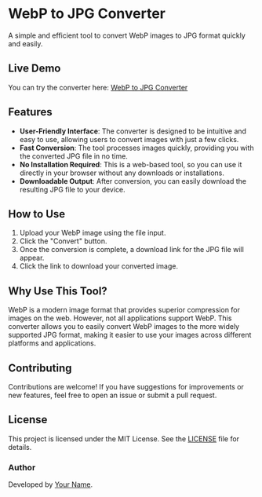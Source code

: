 # WebP to JPG Converter

A simple and efficient tool to convert WebP images to JPG format quickly and easily.

## Live Demo

You can try the converter here: [WebP to JPG Converter](https://xm14.github.io/webp-to-jpg/)

## Features

- **User-Friendly Interface**: The converter is designed to be intuitive and easy to use, allowing users to convert images with just a few clicks.
- **Fast Conversion**: The tool processes images quickly, providing you with the converted JPG file in no time.
- **No Installation Required**: This is a web-based tool, so you can use it directly in your browser without any downloads or installations.
- **Downloadable Output**: After conversion, you can easily download the resulting JPG file to your device.

## How to Use

1. Upload your WebP image using the file input.
2. Click the "Convert" button.
3. Once the conversion is complete, a download link for the JPG file will appear.
4. Click the link to download your converted image.

## Why Use This Tool?

WebP is a modern image format that provides superior compression for images on the web. However, not all applications support WebP. This converter allows you to easily convert WebP images to the more widely supported JPG format, making it easier to use your images across different platforms and applications.

## Contributing

Contributions are welcome! If you have suggestions for improvements or new features, feel free to open an issue or submit a pull request.

## License

This project is licensed under the MIT License. See the [LICENSE](LICENSE) file for details.

### Author

Developed by [Your Name](https://github.com/xm14).
